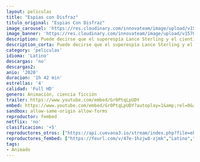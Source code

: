```yaml
---
layout: peliculas
title: "Espias con Disfraz"
titulo_original: "Espias Con Disfraz"
image_carousel: 'https://res.cloudinary.com/innovateam/image/upload/v1578453306/espias-min_zyylqe.jpg'
image_banner: 'https://res.cloudinary.com/innovateam/image/upload/v1578453450/tumblr_bd831d8a1dd064d62e8c48f23bc8f7ce_999c337c_1280-min_utcnju.png'
description: Puede decirse que el superespía Lance Sterling y el científico Walter Beckett no tienen nada que ver entre sí, Lance es relajado, educado y caballeroso. Walter lo opuesto. Lo que le falta a Walter de habilidades sociales lo compensa con una dosis extra de ingenio e inventiva, con los que crea fascinantes artilugios que Lance usa en sus épicas misiones. Pero cuando los acontecimientos sorprenden con un giro inesperado, Walter y Lance tendrán que confiar el uno en el otro… Y todo el mundo estará en peligro.
description_corta: Puede decirse que el superespía Lance Sterling y el científico Walter Beckett no tienen nada que ver entre sí, Lance es relajado, educado y caballeroso. Walter lo opuesto. Lo que le...
category: 'peliculas'
idioma: 'Latino'
descargas: 'no'
descargas2:
anio: '2020'
duracion: '1h 42 min'
estrellas: '4'
calidad: 'Full HD'
genero: Animación, ciencia ficción
trailer: https://www.youtube.com/embed/Gr0PtqLpUDY
embed: https://www.youtube.com/embed/Gr0PtqLpUDY?autoplay=1&amp;rel=0&amp;hd=1&border=0&wmode=opaque&enablejsapi=1&modestbranding=1&controls=1&showinfo=0
sandbox: allow-same-origin allow-forms
reproductor: fembed
netflix: 'no'
clasificacion: '+5'
reproductores_otros: ["https://api.cuevana3.io/stream/index.php?file=ek5lbm9xYWNrS0xYMTZLa2xNbkdvY3ZTb3BtZng4TGp6ZFpobGFMUGtOelcwcUZmbWRIVzRkakVuS0JnbEplcG1KUnNZSlRTMGViVTBxZGdsdEhPb3BTemxJQmtyYnJmbVpkL1lLRFNsWmJheEorYmw5R2wyTmZIbUd4a2w1bWxuWmRvWTJ5WA","Latino","https://player.premiumstream.live/player.php?id=MTM4MQ","Latino","https://gdriveplayer.me/embed2.php?link=QpofEx7jVh5rpV67BuLNOAGvjAzoj1rxNqyYM6LN2E0JtfYQ9tXgcItzGFk%252FLCzh4kjCOpECoNiHo2cVQ8Lnq82egeECJqRWToLsN87hKaJfd381ILeF3X8nvjuFO8bIx9ryjB%252BmYisfQHvlR1znR3eOSE2BabF5CQ6m%252Bmy%252FLFPj7dGGbvPf%252BQFC2U6iwA6P9%252BJcTBFEtrozKXy%252BX7Pr%252FM","Latino","https://mstream.website/z1ibfrc0tcm1","Latino","https://mstream.website/xttu5hsvmfm4","Latino"]
reproductores_fembed: ["https://feurl.com/v/47e-1hzjw8-zjmk","Latino","https://videobb.site/v/362kjsm6px6pnwd","Latino"]
tags:
- Animado
---
```













